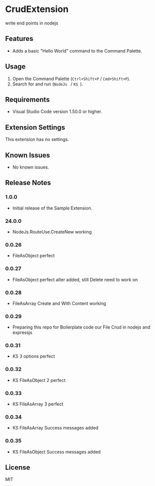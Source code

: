 # CrudExtension
write end points in nodejs

## Features

- Adds a basic "Hello World" command to the Command Palette.

## Usage

1. Open the Command Palette (`Ctrl+Shift+P` / `Cmd+Shift+P`).
2. Search for and run (`NodeJs ` / `KS `).

## Requirements

- Visual Studio Code version 1.50.0 or higher.

## Extension Settings

This extension has no settings.

## Known Issues

- No known issues.

## Release Notes

### 1.0.0

- Initial release of the Sample Extension.

### 24.0.0

- NodeJs.RouteUse.CreateNew working

### 0.0.26

- FileAsObject perfect

### 0.0.27

- FileAsObject perfect alter added, still Delete need to work on

### 0.0.28

- FileAsArray Create and With Content working

### 0.0.29

- Preparing this repo for Boilerplate code our File Crud in nodejs and expressjs

### 0.0.31

- KS 3 options perfect

### 0.0.32

- KS FileAsObject 2 perfect

### 0.0.33

- KS FileAsArray 3 perfect

### 0.0.34

- KS FileAsArray Success messages added

### 0.0.35

- KS FileAsObject Success messages added

## License

MIT
